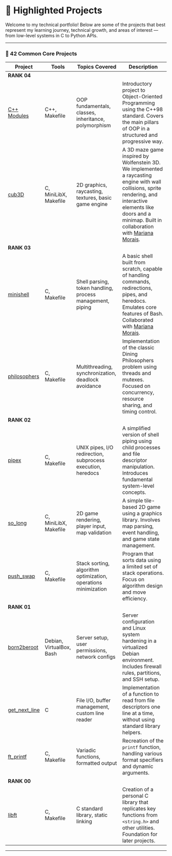 # 🚀 Highlighted Projects

Welcome to my technical portfolio! Below are some of the projects that best represent my learning journey, technical growth, and areas of interest — from low-level systems in C to Python APIs.

---

### 🦆 42 Common Core Projects

| Project | Tools | Topics Covered | Description |
|---|---|---|---|
| **RANK 04** |
| [C++ Modules](https://github.com/joseevilasio/piscine_cpp_42) | C++, Makefile | OOP fundamentals, classes, inheritance, polymorphism | Introductory project to Object-Oriented Programming using the C++98 standard. Covers the main pillars of OOP in a structured and progressive way. |
| [cub3D](https://github.com/joseevilasio/cub3d_42) | C, MiniLibX, Makefile | 2D graphics, raycasting, textures, basic game engine | A 3D maze game inspired by Wolfenstein 3D. We implemented a raycasting engine with wall collisions, sprite rendering, and interactive elements like doors and a minimap. Built in collaboration with [Mariana Morais](https://github.com/marianaobmorais). |
| **RANK 03** |
| [minishell](https://github.com/joseevilasio/minishell_42) | C, Makefile | Shell parsing, token handling, process management, piping | A basic shell built from scratch, capable of handling commands, redirections, pipes, and heredocs. Emulates core features of Bash. Collaborated with [Mariana Morais](https://github.com/marianaobmorais). |
| [philosophers](https://github.com/joseevilasio/philosophers_42) | C, Makefile | Multithreading, synchronization, deadlock avoidance | Implementation of the classic Dining Philosophers problem using threads and mutexes. Focused on concurrency, resource sharing, and timing control. |
| **RANK 02** |
| [pipex](https://github.com/joseevilasio/pipex_42) | C, Makefile | UNIX pipes, I/O redirection, subprocess execution, heredocs | A simplified version of shell piping using child processes and file descriptor manipulation. Introduces fundamental system-level concepts. |
| [so_long](https://github.com/joseevilasio/so_long_42) | C, MiniLibX, Makefile | 2D game rendering, player input, map validation | A simple tile-based 2D game using a graphics library. Involves map parsing, event handling, and game state management. |
| [push_swap](https://github.com/joseevilasio/push_swap_42) | C, Makefile | Stack sorting, algorithm optimization, operations minimization | Program that sorts data using a limited set of stack operations. Focus on algorithm design and move efficiency. |
| **RANK 01** |
| [born2beroot](https://github.com/joseevilasio) | Debian, VirtualBox, Bash | Server setup, user permissions, network configs | Server configuration and Linux system hardening in a virtualized Debian environment. Includes firewall rules, partitions, and SSH setup. |
| [get_next_line](https://github.com/joseevilasio/get_next_line_42) | C | File I/O, buffer management, custom line reader | Implementation of a function to read from file descriptors one line at a time, without using standard library helpers. |
| [ft_printf](https://github.com/joseevilasio/ft_printf_42) | C, Makefile | Variadic functions, formatted output | Recreation of the `printf` function, handling various format specifiers and dynamic arguments. |
| **RANK 00** |
| [libft](https://github.com/joseevilasio/libft_42) | C, Makefile | C standard library, static linking | Creation of a personal C library that replicates key functions from `<string.h>` and other utilities. Foundation for later projects. |

---
